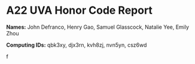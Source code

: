 # A22 UVA Honor Code Report 

__Names:__ John Defranco, Henry Gao, Samuel Glasscock, Natalie Yee, Emily Zhou

__Computing IDs:__ qbk3xy, djx3rn, kvh8zj, nvn5yn, csz6wd

 f
